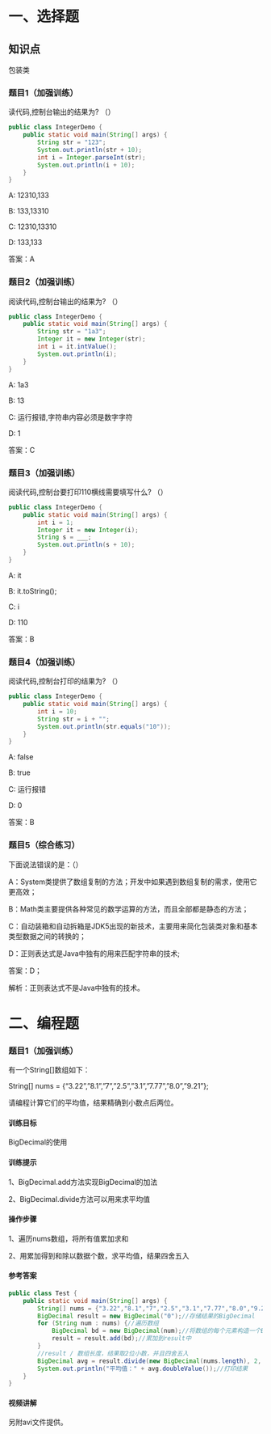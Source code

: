 # 一、选择题

## 知识点

包装类

###  题目1（加强训练）

 读代码,控制台输出的结果为? （）

```java
public class IntegerDemo {
    public static void main(String[] args) {
        String str = "123";
        System.out.println(str + 10);
        int i = Integer.parseInt(str);
        System.out.println(i + 10);
    }
}
```

A:  12310,133

B:  133,13310

C:  12310,13310

D:  133,133



答案：A



###  题目2（加强训练）

阅读代码,控制台输出的结果为? （）

```java
public class IntegerDemo {
    public static void main(String[] args) {
        String str = "1a3";
        Integer it = new Integer(str);
        int i = it.intValue();
        System.out.println(i);
    }
}
```

A:  1a3

B:  13

C:  运行报错,字符串内容必须是数字字符

D:  1



答案：C



###  题目3（加强训练）

阅读代码,控制台要打印110横线需要填写什么? （）

```java
public class IntegerDemo {
    public static void main(String[] args) {
        int i = 1;
        Integer it = new Integer(i);
        String s = ___;
        System.out.println(s + 10);
    }
}
```

A:  it

B:  it.toString();

C:  i

D:  110



答案：B



###  题目4（加强训练）

阅读代码,控制台打印的结果为? （）

```java
public class IntegerDemo {
    public static void main(String[] args) {
        int i = 10;
        String str = i + "";
        System.out.println(str.equals("10"));
    }
}
```

A:  false

B:  true

C:  运行报错

D:  0



答案：B



### 题目5（综合练习）

下面说法错误的是：（）

A：System类提供了数组复制的方法；开发中如果遇到数组复制的需求，使用它更高效；

B：Math类主要提供各种常见的数学运算的方法，而且全部都是静态的方法；

C：自动装箱和自动拆箱是JDK5出现的新技术，主要用来简化包装类对象和基本类型数据之间的转换的；

D：正则表达式是Java中独有的用来匹配字符串的技术;



答案：D；

解析：正则表达式不是Java中独有的技术。

#  二、编程题

### 题目1（加强训练）

有一个String[]数组如下：

String[] nums = {“3.22”,”8.1”,”7”,”2.5”,”3.1”,”7.77”,”8.0”,”9.21”};

请编程计算它们的平均值，结果精确到小数点后两位。

#### 训练目标

BigDecimal的使用

#### 训练提示

1、BigDecimal.add方法实现BigDecimal的加法

2、BigDecimal.divide方法可以用来求平均值

#### 操作步骤

1、遍历nums数组，将所有值累加求和

2、用累加得到和除以数据个数，求平均值，结果四舍五入

#### 参考答案

```java
public class Test {
    public static void main(String[] args) {
        String[] nums = {"3.22","8.1","7","2.5","3.1","7.77","8.0","9.21"};
        BigDecimal result = new BigDecimal("0");//存储结果的BigDecimal
        for (String num : nums) {//遍历数组
            BigDecimal bd = new BigDecimal(num);//将数组的每个元素构造一个BigDecimal对象
            result = result.add(bd);//累加到result中
        }
        //result / 数组长度，结果取2位小数，并且四舍五入
        BigDecimal avg = result.divide(new BigDecimal(nums.length), 2, RoundingMode.HALF_UP);
        System.out.println("平均值：" + avg.doubleValue());//打印结果
    }
}
```

#### 视频讲解

另附avi文件提供。






